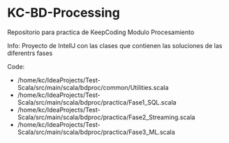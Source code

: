 # KC-BD-Processing
Repositorio para practica de KeepCoding Modulo Procesamiento

Info: Proyecto de IntellJ con las clases que contienen las soluciones de las 
diferentrs fases

Code:
- /home/kc/IdeaProjects/Test-Scala/src/main/scala/bdproc/common/Utilities.scala
- /home/kc/IdeaProjects/Test-Scala/src/main/scala/bdproc/practica/Fase1_SQL.scala 
- /home/kc/IdeaProjects/Test-Scala/src/main/scala/bdproc/practica/Fase2_Streaming.scala
- /home/kc/IdeaProjects/Test-Scala/src/main/scala/bdproc/practica/Fase3_ML.scala
